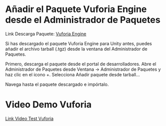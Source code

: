 # Añadir el Paquete Vuforia Engine desde el Administrador de Paquetes

Link Descarga Paquete: [Vuforia Engine](https://drive.google.com/file/d/1kgx3qCJZ4fyIdwL-tQ1juPo52IMHA6Mp/view?usp=sharing)

Si has descargado el paquete Vuforia Engine para Unity antes, puedes añadir el archivo tarball (.tgz) desde la ventana del Administrador de Paquetes.

Primero, descarga el paquete desde el portal de desarrolladores.
Abre el Administrador de Paquetes desde Ventana -> Administrador de Paquetes y haz clic en el icono +.
Selecciona Añadir paquete desde tarball…

Navega hasta el paquete descargado e impórtalo.

# Video Demo Vuforia

[Link Video Test Vuforia](https://drive.google.com/file/d/19TLr_oWlOtue1wogfAtazXAjVZi5k84d/view?usp=share_linkhttps:/)
